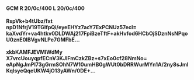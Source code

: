 #### GCM R 20/0c/400 L 20/0c/400
**RspVk+b4tUbz/fxt**<br/>**npD1NfrjV19TGIfpQi/eyeEHYz7acY7ExPCNUz57ecI=**<br/>**kaXvdYr+va4htkv0DLDWAj217FpiBzeTftF+akHvfod6HCbOjSDznNsNPqoU0znE0IBVgvNLPe7GMFbE...**<br/><br/>
**xkbKAMFJEVMlWdMy**<br/>**X7vrcUouyqpfECnV3KJlFmCzkZBz+s7xEo0cf28NmNo=**<br/>**eApNgJmPI73gGrmSOhN7W10umHB0gWUt0bDRRWurMYn1A/2ny8sJmIKqIsyeQqeUKW4jO13yAWn/0DE+...**